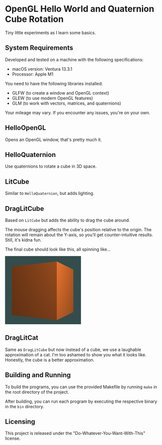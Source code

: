 # OpenGL Hello World and Quaternion Cube Rotation

Tiny little experiments as I learn some basics. 

## System Requirements

Developed and tested on a machine with the following specifications:

- macOS version: Ventura 13.3.1
- Processor: Apple M1

You need to have the following libraries installed:

- GLFW (to create a window and OpenGL context)
- GLEW (to use modern OpenGL features)
- GLM (to work with vectors, matrices, and quaternions)

Your mileage may vary. If you encounter any issues, you're on your own.

## HelloOpenGL

Opens an OpenGL window, that's pretty much it.

## HelloQuaternion

Use quaternions to rotate a cube in 3D space. 

## LitCube

Similar to `HelloQuaternion`, but adds lighting. 

## DragLitCube

Based on `LitCube` but adds the ability to drag the cube around. 

The mouse dragging affects the cube's position relative to the origin. The rotation will remain about the Y-axis, so you'll get counter-intuitive results.  Still, it's kidna fun.

The final cube should look like this, all spinning like...

![Cube Image](./graphics/cube.png)

## DragLitCat

Same as `DragLitCube` but now instead of a cube, we use a laughable approximation of a cat.  I'm too ashamed to show you what it looks like.  Honestly, the cube is a better approximation.


## Building and Running

To build the programs, you can use the provided Makefile by running `make` in the root directory of the project.

After building, you can run each program by executing the respective binary in the `bin` directory.

## Licensing

This project is released under the "Do-Whatever-You-Want-With-This" license.